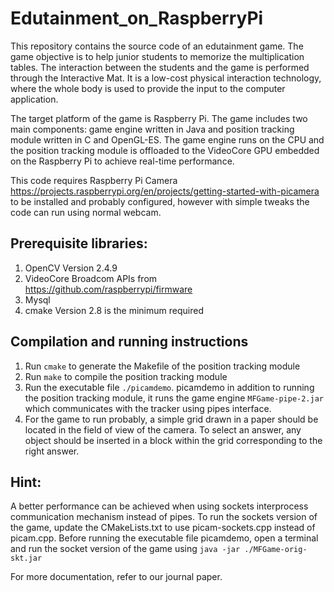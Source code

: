 # Edutainment_on_RaspberryPi

This repository contains the source code of an edutainment game. The game objective is to help junior students to memorize the multiplication tables. The interaction between the students and the game is performed through the Interactive Mat. It is a low-cost physical interaction technology, where the whole body is used to provide the input to the computer application.

The target platform of the game is Raspberry Pi. The game includes two main components: game engine written in Java and position tracking module written in C and OpenGL-ES. The game engine runs on the CPU and the position tracking module is offloaded to the VideoCore GPU embedded on the Raspberry Pi to achieve real-time performance.  

This code requires Raspberry Pi Camera https://projects.raspberrypi.org/en/projects/getting-started-with-picamera to be installed and probably configured, however with simple tweaks the code can run using normal webcam.

## Prerequisite libraries:
1. OpenCV Version 2.4.9
2. VideoCore Broadcom APIs from https://github.com/raspberrypi/firmware
3. Mysql
4. cmake Version 2.8 is the minimum required

## Compilation and running instructions
  1. Run `cmake` to generate the Makefile of the position tracking module 
  2. Run `make` to compile the position tracking module
  3. Run the executable file `./picamdemo`. picamdemo in addition to running the position tracking module, it runs the game engine `MFGame-pipe-2.jar` which communicates with the tracker using pipes interface. 
  4. For the game to run probably, a simple grid drawn in a paper should be located in the field of view of the camera. To select an answer, any object should be inserted in a block within the grid corresponding to the right answer.
  
 ## Hint:
  A better performance can be achieved when using sockets interprocess communication mechanism instead of pipes. To run the sockets version of the game, update the CMakeLists.txt to use picam-sockets.cpp instead of picam.cpp. Before running the executable file picamdemo, open a terminal and run the socket version of the game using `java -jar ./MFGame-orig-skt.jar`  

For more documentation, refer to our journal paper.
